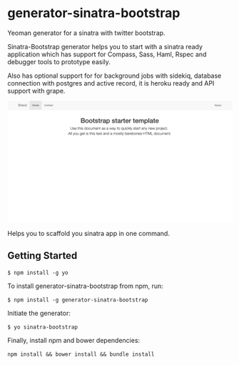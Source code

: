 # generator-sinatra-bootstrap
Yeoman generator for a sinatra with twitter bootstrap.

Sinatra-Bootstrap generator helps you to start with a sinatra ready application which has support for Compass, Sass, Haml, Rspec and debugger tools to prototype easily.

Also has optional support for for background jobs with sidekiq, database connection with postgres and active record, it is heroku ready and API support with grape.

![alt text](docs/screenshots/picture1.png "Example app")

Helps you to scaffold you sinatra app in one command.

## Getting Started

```
$ npm install -g yo
```

To install generator-sinatra-bootstrap from npm, run:

```
$ npm install -g generator-sinatra-bootstrap
```

Initiate the generator:

```
$ yo sinatra-bootstrap
```

Finally, install npm and bower dependencies:
```
npm install && bower install && bundle install
```
